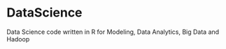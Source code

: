 DataScience
===========

Data Science code written in R for Modeling, Data Analytics, Big Data and Hadoop
